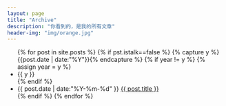 ```yaml
---
layout: page
title: "Archive"
description: "你看到的，是我的所有文章"
header-img: "img/orange.jpg"
---
```



<ul class="listing">
{% for post in site.posts %}
{% if pst.istalk==false %}
  {% capture y %}{{post.date | date:"%Y"}}{% endcapture %}
  {% if year != y %}
    {% assign year = y %}
    <li class="listing-seperator">{{ y }}</li>
  {% endif %}
  <li class="listing-item">
    <time datetime="{{ post.date | date:"%Y-%m-%d" }}">{{ post.date | date:"%Y-%m-%d" }}</time>
    <a href="{{ post.url }}" title="{{ post.title }}">{{ post.title }}</a>
  </li>
  {% endif %}
{% endfor %}
</ul>
